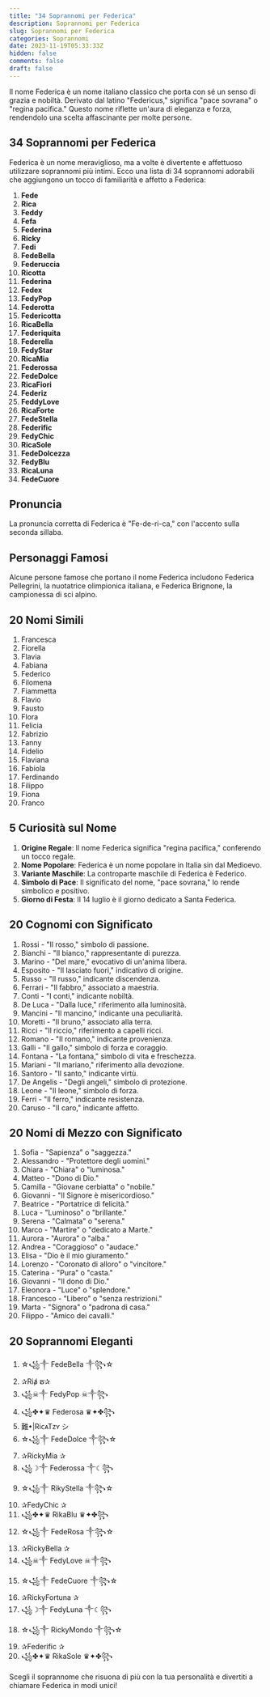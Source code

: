 ```yaml
---
title: "34 Soprannomi per Federica"
description: Soprannomi per Federica
slug: Soprannomi per Federica
categories: Soprannomi
date: 2023-11-19T05:33:33Z
hidden: false
comments: false
draft: false
---
```


Il nome Federica è un nome italiano classico che porta con sé un senso di grazia e nobiltà. Derivato dal latino "Federicus," significa "pace sovrana" o "regina pacifica." Questo nome riflette un'aura di eleganza e forza, rendendolo una scelta affascinante per molte persone.

## 34 Soprannomi per Federica

Federica è un nome meraviglioso, ma a volte è divertente e affettuoso utilizzare soprannomi più intimi. Ecco una lista di 34 soprannomi adorabili che aggiungono un tocco di familiarità e affetto a Federica:

1. **Fede**
2. **Rica**
3. **Feddy**
4. **Fefa**
5. **Federina**
6. **Ricky**
7. **Fedi**
8. **FedeBella**
9. **Federuccia**
10. **Ricotta**
11. **Federina**
12. **Fedex**
13. **FedyPop**
14. **Federotta**
15. **Federicotta**
16. **RicaBella**
17. **Federiquita**
18. **Federella**
19. **FedyStar**
20. **RicaMia**
21. **Federossa**
22. **FedeDolce**
23. **RicaFiori**
24. **Federiz**
25. **FeddyLove**
26. **RicaForte**
27. **FedeStella**
28. **Federific**
29. **FedyChic**
30. **RicaSole**
31. **FedeDolcezza**
32. **FedyBlu**
33. **RicaLuna**
34. **FedeCuore**

## Pronuncia

La pronuncia corretta di Federica è "Fe-de-ri-ca," con l'accento sulla seconda sillaba.

## Personaggi Famosi

Alcune persone famose che portano il nome Federica includono Federica Pellegrini, la nuotatrice olimpionica italiana, e Federica Brignone, la campionessa di sci alpino.

## 20 Nomi Simili

1. Francesca
2. Fiorella
3. Flavia
4. Fabiana
5. Federico
6. Filomena
7. Fiammetta
8. Flavio
9. Fausto
10. Flora
11. Felicia
12. Fabrizio
13. Fanny
14. Fidelio
15. Flaviana
16. Fabiola
17. Ferdinando
18. Filippo
19. Fiona
20. Franco

## 5 Curiosità sul Nome

1. **Origine Regale**: Il nome Federica significa "regina pacifica," conferendo un tocco regale.
2. **Nome Popolare**: Federica è un nome popolare in Italia sin dal Medioevo.
3. **Variante Maschile**: La controparte maschile di Federica è Federico.
4. **Simbolo di Pace**: Il significato del nome, "pace sovrana," lo rende simbolico e positivo.
5. **Giorno di Festa**: Il 14 luglio è il giorno dedicato a Santa Federica.

## 20 Cognomi con Significato

1. Rossi - "Il rosso," simbolo di passione.
2. Bianchi - "Il bianco," rappresentante di purezza.
3. Marino - "Del mare," evocativo di un'anima libera.
4. Esposito - "Il lasciato fuori," indicativo di origine.
5. Russo - "Il russo," indicante discendenza.
6. Ferrari - "Il fabbro," associato a maestria.
7. Conti - "I conti," indicante nobiltà.
8. De Luca - "Dalla luce," riferimento alla luminosità.
9. Mancini - "Il mancino," indicante una peculiarità.
10. Moretti - "Il bruno," associato alla terra.
11. Ricci - "Il riccio," riferimento a capelli ricci.
12. Romano - "Il romano," indicante provenienza.
13. Galli - "Il gallo," simbolo di forza e coraggio.
14. Fontana - "La fontana," simbolo di vita e freschezza.
15. Mariani - "Il mariano," riferimento alla devozione.
16. Santoro - "Il santo," indicante virtù.
17. De Angelis - "Degli angeli," simbolo di protezione.
18. Leone - "Il leone," simbolo di forza.
19. Ferri - "Il ferro," indicante resistenza.
20. Caruso - "Il caro," indicante affetto.

## 20 Nomi di Mezzo con Significato

1. Sofia - "Sapienza" o "saggezza."
2. Alessandro - "Protettore degli uomini."
3. Chiara - "Chiara" o "luminosa."
4. Matteo - "Dono di Dio."
5. Camilla - "Giovane cerbiatta" o "nobile."
6. Giovanni - "Il Signore è misericordioso."
7. Beatrice - "Portatrice di felicità."
8. Luca - "Luminoso" o "brillante."
9. Serena - "Calmata" o "serena."
10. Marco - "Martire" o "dedicato a Marte."
11. Aurora - "Aurora" o "alba."
12. Andrea - "Coraggioso" o "audace."
13. Elisa - "Dio è il mio giuramento."
14. Lorenzo - "Coronato di alloro" o "vincitore."
15. Caterina - "Pura" o "casta."
16. Giovanni - "Il dono di Dio."
17. Eleonora - "Luce" o "splendore."
18. Francesco - "Libero" o "senza restrizioni."
19. Marta - "Signora" o "padrona di casa."
20. Filippo - "Amico dei cavalli."

## 20 Soprannomi Eleganti

1. ☆꧁༒ FedeBella ༒꧂☆
2. ✰Riⱥ ຮ✰
3. ꧁☠︎༒ FedyPop ☠︎༒꧂
4. ꧁✤✦♛ Federosa ♛✦✤꧂
5. 難•|RiᴄᴀTᴢʏ シ︎
6. ☆꧁༒ FedeDolce ༒꧂☆
7. ✰RickyMia ✰
8. ꧁☽༒ Federossa ༒☾꧂
9. ☆꧁༒ RikyStella ༒꧂☆
10. ✰FedyChic ✰
11. ꧁✤✦♛ RikaBlu ♛✦✤꧂
12. ☆꧁༒ FedeRosa ༒꧂☆
13. ✰RickyBella ✰
14. ꧁☠︎༒ FedyLove ☠︎༒꧂
15. ☆꧁༒ FedeCuore ༒꧂☆
16. ✰RickyFortuna ✰
17. ꧁☽༒ FedyLuna ༒☾꧂
18. ☆꧁༒ RickyMondo ༒꧂☆
19. ✰Federific ✰
20. ꧁✤✦♛ RikaSole ♛✦✤꧂

Scegli il soprannome che risuona di più con la tua personalità e divertiti a chiamare Federica in modi unici!